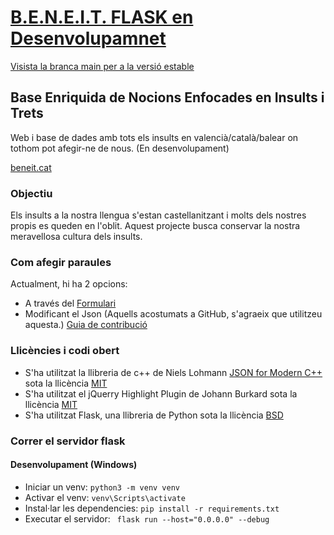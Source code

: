 # [B.E.N.E.I.T. FLASK en Desenvolupamnet](https://joanriosipla.github.io/BENEIT/)
[Visista la branca main per a la versió estable](https://github.com/JoanRiosiPla/BENEIT/tree/main)
## Base Enriquida de Nocions Enfocades en Insults i Trets
Web i base de dades amb tots els insults en valencià/català/balear on tothom pot afegir-ne de nous.
(En desenvolupament)

[beneit.cat](http://beneit.cat)

### Objectiu
Els insults a la nostra llengua s'estan castellanitzant i molts dels nostres propis es queden en l'oblit.
Aquest projecte busca conservar la nostra meravellosa cultura dels insults.

### Com afegir paraules
Actualment, hi ha 2 opcions:
- A través del [Formulari](https://docs.google.com/forms/d/e/1FAIpQLSfaUMh9FfrHljv75PoBfhMX-3EK5Fn8CoukRFBO5fl0eYxjlQ/viewform?usp=sf_link)
- Modificant el Json (Aquells acostumats a GitHub, s'agraeix que utilitzeu aquesta.) [Guia de contribució](CONTRIBUTING.md)


### Llicències i codi obert
- S'ha utilitzat la llibreria de c++ de Niels Lohmann [JSON for Modern C++](https://github.com/nlohmann/json) sota la llicència [MIT](https://github.com/nlohmann/json/blob/develop/LICENSE.MIT)
- S'ha utilitzat el jQuerry Highlight Plugin de Johann Burkard sota la llicència [MIT](https://opensource.org/license/mit/)
- S'ha utilitzat Flask, una llibreria de Python sota la llicència [BSD](https://opensource.org/licenses/BSD-3-Clause)

### Correr el servidor flask
#### Desenvolupament (Windows)
- Iniciar un venv: `python3 -m venv venv`
- Activar el venv: `venv\Scripts\activate`
- Instal·lar les dependencies: `pip install -r requirements.txt`
- Executar el servidor: ` flask run --host="0.0.0.0" --debug`